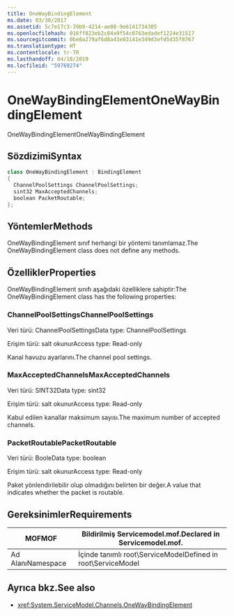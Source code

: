```yaml
---
title: OneWayBindingElement
ms.date: 03/30/2017
ms.assetid: 5c7e17c3-39b9-4214-ae08-9e6141734305
ms.openlocfilehash: 016ff823eb2c84a9f54c0763edadef1224e31517
ms.sourcegitcommit: 0be8a279af6d8a43e03141e349d3efd5d35f8767
ms.translationtype: HT
ms.contentlocale: tr-TR
ms.lasthandoff: 04/18/2019
ms.locfileid: "59769274"
---
```

# <a name="onewaybindingelement"></a><span data-ttu-id="c4f9e-102">OneWayBindingElement</span><span class="sxs-lookup"><span data-stu-id="c4f9e-102">OneWayBindingElement</span></span>
<span data-ttu-id="c4f9e-103">OneWayBindingElement</span><span class="sxs-lookup"><span data-stu-id="c4f9e-103">OneWayBindingElement</span></span>  
  
## <a name="syntax"></a><span data-ttu-id="c4f9e-104">Sözdizimi</span><span class="sxs-lookup"><span data-stu-id="c4f9e-104">Syntax</span></span>  
  
```csharp
class OneWayBindingElement : BindingElement  
{  
  ChannelPoolSettings ChannelPoolSettings;  
  sint32 MaxAcceptedChannels;  
  boolean PacketRoutable;  
};  
```  
  
## <a name="methods"></a><span data-ttu-id="c4f9e-105">Yöntemler</span><span class="sxs-lookup"><span data-stu-id="c4f9e-105">Methods</span></span>  
 <span data-ttu-id="c4f9e-106">OneWayBindingElement sınıf herhangi bir yöntemi tanımlamaz.</span><span class="sxs-lookup"><span data-stu-id="c4f9e-106">The OneWayBindingElement class does not define any methods.</span></span>  
  
## <a name="properties"></a><span data-ttu-id="c4f9e-107">Özellikler</span><span class="sxs-lookup"><span data-stu-id="c4f9e-107">Properties</span></span>  
 <span data-ttu-id="c4f9e-108">OneWayBindingElement sınıfı aşağıdaki özelliklere sahiptir:</span><span class="sxs-lookup"><span data-stu-id="c4f9e-108">The OneWayBindingElement class has the following properties:</span></span>  
  
### <a name="channelpoolsettings"></a><span data-ttu-id="c4f9e-109">ChannelPoolSettings</span><span class="sxs-lookup"><span data-stu-id="c4f9e-109">ChannelPoolSettings</span></span>  
 <span data-ttu-id="c4f9e-110">Veri türü: ChannelPoolSettings</span><span class="sxs-lookup"><span data-stu-id="c4f9e-110">Data type: ChannelPoolSettings</span></span>  
  
 <span data-ttu-id="c4f9e-111">Erişim türü: salt okunur</span><span class="sxs-lookup"><span data-stu-id="c4f9e-111">Access type: Read-only</span></span>  
  
 <span data-ttu-id="c4f9e-112">Kanal havuzu ayarlarını.</span><span class="sxs-lookup"><span data-stu-id="c4f9e-112">The channel pool settings.</span></span>  
  
### <a name="maxacceptedchannels"></a><span data-ttu-id="c4f9e-113">MaxAcceptedChannels</span><span class="sxs-lookup"><span data-stu-id="c4f9e-113">MaxAcceptedChannels</span></span>  
 <span data-ttu-id="c4f9e-114">Veri türü: SINT32</span><span class="sxs-lookup"><span data-stu-id="c4f9e-114">Data type: sint32</span></span>  
  
 <span data-ttu-id="c4f9e-115">Erişim türü: salt okunur</span><span class="sxs-lookup"><span data-stu-id="c4f9e-115">Access type: Read-only</span></span>  
  
 <span data-ttu-id="c4f9e-116">Kabul edilen kanallar maksimum sayısı.</span><span class="sxs-lookup"><span data-stu-id="c4f9e-116">The maximum number of accepted channels.</span></span>  
  
### <a name="packetroutable"></a><span data-ttu-id="c4f9e-117">PacketRoutable</span><span class="sxs-lookup"><span data-stu-id="c4f9e-117">PacketRoutable</span></span>  
 <span data-ttu-id="c4f9e-118">Veri türü: Boole</span><span class="sxs-lookup"><span data-stu-id="c4f9e-118">Data type: boolean</span></span>  
  
 <span data-ttu-id="c4f9e-119">Erişim türü: salt okunur</span><span class="sxs-lookup"><span data-stu-id="c4f9e-119">Access type: Read-only</span></span>  
  
 <span data-ttu-id="c4f9e-120">Paket yönlendirilebilir olup olmadığını belirten bir değer.</span><span class="sxs-lookup"><span data-stu-id="c4f9e-120">A value that indicates whether the packet is routable.</span></span>  
  
## <a name="requirements"></a><span data-ttu-id="c4f9e-121">Gereksinimler</span><span class="sxs-lookup"><span data-stu-id="c4f9e-121">Requirements</span></span>  
  
|<span data-ttu-id="c4f9e-122">MOF</span><span class="sxs-lookup"><span data-stu-id="c4f9e-122">MOF</span></span>|<span data-ttu-id="c4f9e-123">Bildirilmiş Servicemodel.mof.</span><span class="sxs-lookup"><span data-stu-id="c4f9e-123">Declared in Servicemodel.mof.</span></span>|  
|---------|-----------------------------------|  
|<span data-ttu-id="c4f9e-124">Ad Alanı</span><span class="sxs-lookup"><span data-stu-id="c4f9e-124">Namespace</span></span>|<span data-ttu-id="c4f9e-125">İçinde tanımlı root\ServiceModel</span><span class="sxs-lookup"><span data-stu-id="c4f9e-125">Defined in root\ServiceModel</span></span>|  
  
## <a name="see-also"></a><span data-ttu-id="c4f9e-126">Ayrıca bkz.</span><span class="sxs-lookup"><span data-stu-id="c4f9e-126">See also</span></span>

- <xref:System.ServiceModel.Channels.OneWayBindingElement>
